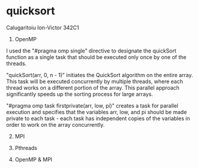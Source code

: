 # quicksort

Calugaritoiu Ion-Victor 342C1

1. OpenMP

I used the "#pragma omp single" directive to designate the quickSort function
as a single task that should be executed only once by one of the threads.

"quickSort(arr, 0, n - 1)" initiates the QuickSort algorithm on the entire
array. This task will be executed concurrently by multiple threads, where each
thread works on a different portion of the array. This parallel approach
significantly speeds up the sorting process for large arrays.

"#pragma omp task firstprivate(arr, low, pi)" creates a task for parallel
execution and specifies that the variables arr, low, and pi should be made
private to each task - each task has independent copies of the variables in
order to work on the array concurrently.

2. MPI


3. Pthreads


4. OpenMP & MPI